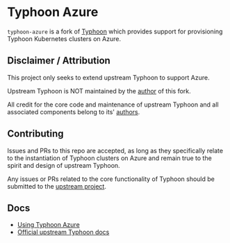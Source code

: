 # Typhoon Azure

`typhoon-azure` is a fork of [Typhoon](https://typhoon.psdn.io) which provides support for provisioning Typhoon Kubernetes clusters on Azure.

## Disclaimer / Attribution

This project only seeks to extend upstream Typhoon to support Azure.

Upstream Typhoon is NOT maintained by the [author](https://github.com/justaugustus/) of this fork.

All credit for the core code and maintenance of upstream Typhoon and all associated components belong to its' [authors](https://github.com/poseidon).

## Contributing

Issues and PRs to this repo are accepted, as long as they specifically relate to the instantiation of Typhoon clusters on Azure and remain true to the spirit and design of upstream Typhoon.

Any issues or PRs related to the core functionality of Typhoon should be submitted to the [upstream project](https://github.com/poseidon/typhoon).

## Docs

* [Using Typhoon Azure](docs/azure.md)
* [Official upstream Typhoon docs](https://typhoon.psdn.io)
